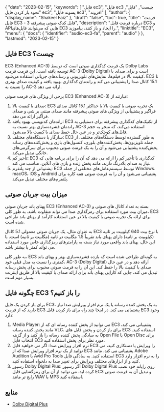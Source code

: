 {
  "date": "2023-02-15",
  "keywords": [
"فایل ec3",
"فایل ec3 چیست",
"فایل",
"نحوه باز کردن فایل ec3",
"پسوند فایل ec3",
"افزونه"
],
  "author": {
    "display_name": "Shakeel Faiz"
},
  "draft": "false",
  "toc": true,
  "title": "فرمت فایل EC3 - فایل کدک صوتی پیشرفته 3",
  "description": "درباره فرمت فایل EC3 و APIهایی که می‌توانند فایل‌های EC3 را ایجاد و باز کنند، بیاموزید.",
  "linktitle": "EC3",
  "menu": {
    "docs": {
      "identifier": "audio-ec3-fa",
      "parent": "audio"
}
},
  "lastmod": "2023-02-15"
}

## فایل EC3 چیست؟

EC3 (Enhanced AC-3) یک فرمت کدگذاری صوتی است که توسط Dolby Labs توسعه یافته است. این فرمت فرمت AC-3 (Dolby Digital) است و برای صدای با کیفیت بالا در فیلم‌ها، نمایش‌های تلویزیونی و رسانه‌های جریانی استفاده می‌شود. EC3 تا 15.1 کانال صدا را پشتیبانی می کند و راندمان کدگذاری بهبود یافته و کیفیت صدای بهتری را نسبت به AC-3 ارائه می دهد.

برخی از ویژگی های فرمت صوتی EC3 (Enhanced AC-3) عبارتند از:

1. صدای با کیفیت بالا: EC3 یک تجربه صوتی با کیفیت بالا با حداکثر 15.1 کانال صدای فراگیر و پشتیبانی از ویژگی های صوتی پیشرفته مانند صدای مبتنی بر شی و صدای فراگیر ارائه می دهد.
2. راندمان کدنویسی بهبود یافته: EC3 از تکنیک‌های کدگذاری پیشرفته برای دستیابی به راندمان فشرده‌سازی بهتر نسبت به AC-3 استفاده می‌کند، که منجر به حجم فایل‌های کوچک‌تر و در عین حال حفظ صدای با کیفیت بالا می‌شود.
3. سازگار با دستگاه‌های مختلف: EC3 به طور گسترده توسط دستگاه‌های مختلف، از جمله تلویزیون‌ها، پخش‌کننده‌های بلوری، کنسول‌های بازی و پخش‌کننده‌های رسانه پخش‌کننده پشتیبانی می‌شود و آن را به یک فرمت صوتی محبوب برای سرگرمی‌های خانگی تبدیل می‌کند.
4. تأخیر کم: EC3 کدگذاری با تأخیر کم را ارائه می دهد که آن را برای برنامه هایی که نیاز به صدای بلادرنگ دارند، مانند پخش زنده و بازی های آنلاین، مناسب می کند.
5. پشتیبانی از چند پلتفرم: EC3 توسط سیستم‌عامل‌های مختلفی از جمله Windows، macOS، iOS و Android پشتیبانی می‌شود و آن را به فرمت صوتی همه کاره برای پلتفرم‌های مختلف تبدیل می‌کند.

## میزان بیت جریان صوتی

پهنای باند جریان صوتی EC3 (Enhanced AC-3) بسته به تعداد کانال های صوتی و میزان بیت مورد استفاده برای رمزگذاری صدا می تواند متفاوت باشد. به طور کلی، EC3 برای ارائه یک تجربه صوتی با کیفیت بالا در عین استفاده کارآمد از پهنای باند طراحی شده است.

به عنوان مثال، یک جریان صوتی معمولی 5.1 کانال EC3 با نرخ بیت 640 کیلوبیت بر ثانیه (کیلوبیت بر ثانیه) دارای پهنای باند تقریباً 1.5 مگابیت در ثانیه (مگابیت بر ثانیه) است. با این حال، پهنای باند واقعی مورد نیاز بسته به پارامترهای رمزگذاری خاص مورد استفاده می تواند کمتر یا بیشتر باشد.

به طور کلی، EC3 به گونه‌ای طراحی شده است که بازده فشرده‌سازی بهتر و پهنای باند کمتری را نسبت به مدل قبلی خود، AC-3 (Dolby Digital) ارائه دهد و در عین حال صدای با کیفیت بالا را حفظ کند. این آن را به فرمت صوتی محبوب برای پخش رسانه تبدیل می کند، جایی که کارایی پهنای باند برای ارائه صدای با کیفیت بالا از طریق اینترنت بسیار مهم است.

## چگونه فایل EC3 را باز کنیم؟

برای باز کردن یک فایل EC3، به یک پخش کننده رسانه یا یک نرم افزار ویرایش صدا نیاز دارید که از فرمت EC3 پشتیبانی می کند. در اینجا چند راه برای باز کردن فایل EC3 وجود دارد:

1. Media Player: می توانید از پخش کننده رسانه ای که از EC3 پشتیبانی می کند، مانند پخش کننده رسانه VLC، برای باز کردن و پخش فایل های EC3 استفاده کنید. به سادگی پخش کننده رسانه را باز کنید و از گزینه Open File یا Open Disc برای انتخاب فایل EC3 مورد نظر برای پخش استفاده کنید.
2. نرم افزار ویرایش صدا: اگر می خواهید فایل EC3 را ویرایش یا دستکاری کنید، می توانید از یک نرم افزار ویرایش صدا که از EC3 پشتیبانی می کند، مانند Adobe Audition یا Avid Pro Tools استفاده کنید. به سادگی فایل EC3 را به نرم افزار وارد کنید و از ابزارهای مختلف ویرایش برای تغییر صدا به دلخواه استفاده کنید.
3. رسیور Dolby Digital Plus: اگر رسیور Dolby Digital Plus روی رایانه خود نصب کرده اید، می توانید از آن برای رمزگشایی فایل EC3 و تبدیل آن به فرمت صوتی رایج تر مانند WAV یا MP3 استفاده کنید.

## منابع
* [Dolby Digital Plus](https://en.wikipedia.org/wiki/Dolby_Digital_Plus)


